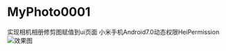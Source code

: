 # MyPhoto0001
实现相机相册修剪图赋值到ui页面 小米手机Android7.0动态权限HeiPermission
![效果图](https://github.com/Saping/MyPhoto0001/blob/master/app/src/main/java/GIF/quanxian.gif)
